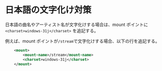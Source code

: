 # 日本語の文字化け対策

日本語の曲名やアーティスト名が文字化けする場合は、mount ポイントに`<charset>windows-31j</charset>` を追記する。

例えば、mount ポイントが`/stream`で文字化けする場合、以下の行を追記する。

```xml
    <mount>
        <mount-name>/stream</mount-name>
        <charset>windows-31j</charset>
    </mount>
```
